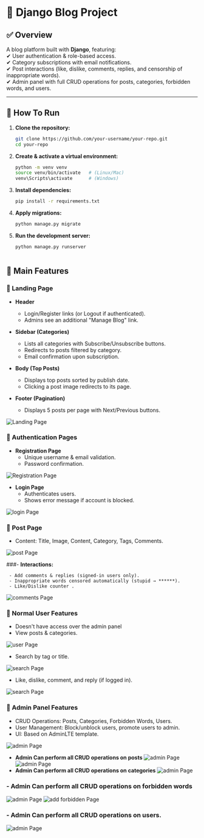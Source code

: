 # 📌 Django Blog Project

## ✅ Overview
A blog platform built with **Django**, featuring:  
✔ User authentication & role-based access.  
✔ Category subscriptions with email notifications.  
✔ Post interactions (like, dislike, comments, replies, and censorship of inappropriate words).  
✔ Admin panel with full CRUD operations for posts, categories, forbidden words, and users.

---

## 🔹 How To Run

1. **Clone the repository:**
   ```bash
   git clone https://github.com/your-username/your-repo.git
   cd your-repo
2. **Create & activate a virtual environment:**
   ```bash
   python -m venv venv
   source venv/bin/activate   # (Linux/Mac)
   venv\Scripts\activate      # (Windows)

3. **Install dependencies:**
   ```bash
   pip install -r requirements.txt

4. **Apply migrations:**
   ```bash
   python manage.py migrate

5. **Run the development server:**
   ```bash
   python manage.py runserver



## 🚀 Main Features

### 🔹 Landing Page

 - **Header**
     - Login/Register links (or Logout if authenticated).
     - Admins see an additional "Manage Blog" link.


 - **Sidebar (Categories)**
     - Lists all categories with Subscribe/Unsubscribe buttons.
     - Redirects to posts filtered by category.
     - Email confirmation upon subscription.


 - **Body (Top Posts)**
     - Displays top posts sorted by publish date.
     - Clicking a post image redirects to its page.


 - **Footer (Pagination)**
     - Displays 5 posts per page with Next/Previous buttons.

![Landing Page](Blog_Screenshots/home.jpeg)



### 🔹 Authentication Pages

- **Registration Page**
  - Unique username & email validation.
  - Password confirmation.

![Registration Page](Blog_Screenshots/register.png)


- **Login Page**
  - Authenticates users.
  - Shows error message if account is blocked.

![login Page](Blog_Screenshots/login.png)



### 🔹 Post Page


 - Content: Title, Image, Content, Category, Tags, Comments.

   
![post Page](Blog_Screenshots/post.png)


 ###- **Interactions:**

     - Add comments & replies (signed-in users only).
     - Inappropriate words censored automatically (stupid → ******).
     - Like/Dislike counter .

![comments Page](Blog_Screenshots/comments.png)




### 🔹 Normal User Features

  - Doesn't have access over the admin panel
  - View posts & categories.

![user Page](Blog_Screenshots/normal_user.png)


 - Search by tag or title.

![search Page](Blog_Screenshots/search.png)


 - Like, dislike, comment, and reply (if logged in).

![search Page](Blog_Screenshots/logout_comment.png)
    


### 🔹 Admin Panel Features

  - CRUD Operations: Posts, Categories, Forbidden Words, Users.
  - User Management: Block/unblock users, promote users to admin.
  - UI: Based on AdminLTE template.

![admin Page](Blog_Screenshots/admin_panel.png)


 - **Admin Can perform all CRUD operations on posts**
  ![admin Page](Blog_Screenshots/crud_users.png)
  ![admin Page](Blog_Screenshots/create_post.jpeg)
 -  **Admin Can perform all CRUD operations on categories**
  ![admin Page](Blog_Screenshots/crud_categories.png)
### -  Admin Can perform all CRUD operations on forbidden words
   ![admin Page](Blog_Screenshots/forbidden_list.jpeg)
   ![add forbidden Page](Blog_Screenshots/add_forbidden.png)
### -  Admin Can perform all CRUD operations on users.
   ![admin Page](Blog_Screenshots/crud_users.png)
 

